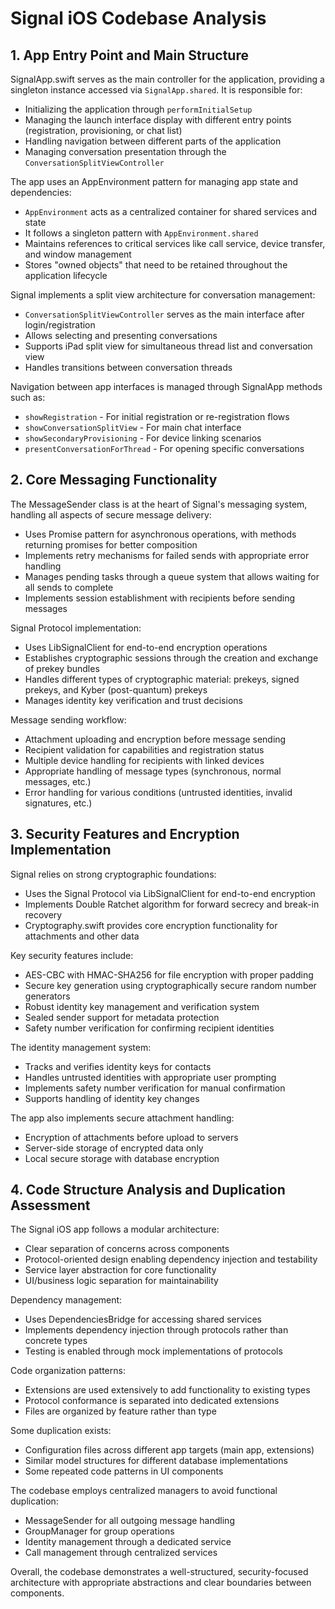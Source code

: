 # Signal iOS Codebase Analysis

## 1. App Entry Point and Main Structure

SignalApp.swift serves as the main controller for the application, providing a singleton instance accessed via `SignalApp.shared`. It is responsible for:

- Initializing the application through `performInitialSetup`
- Managing the launch interface display with different entry points (registration, provisioning, or chat list)
- Handling navigation between different parts of the application
- Managing conversation presentation through the `ConversationSplitViewController`

The app uses an AppEnvironment pattern for managing app state and dependencies:
- `AppEnvironment` acts as a centralized container for shared services and state
- It follows a singleton pattern with `AppEnvironment.shared`
- Maintains references to critical services like call service, device transfer, and window management
- Stores "owned objects" that need to be retained throughout the application lifecycle

Signal implements a split view architecture for conversation management:
- `ConversationSplitViewController` serves as the main interface after login/registration
- Allows selecting and presenting conversations
- Supports iPad split view for simultaneous thread list and conversation view
- Handles transitions between conversation threads

Navigation between app interfaces is managed through SignalApp methods such as:
- `showRegistration` - For initial registration or re-registration flows
- `showConversationSplitView` - For main chat interface
- `showSecondaryProvisioning` - For device linking scenarios
- `presentConversationForThread` - For opening specific conversations

## 2. Core Messaging Functionality

The MessageSender class is at the heart of Signal's messaging system, handling all aspects of secure message delivery:

- Uses Promise pattern for asynchronous operations, with methods returning promises for better composition
- Implements retry mechanisms for failed sends with appropriate error handling
- Manages pending tasks through a queue system that allows waiting for all sends to complete
- Implements session establishment with recipients before sending messages

Signal Protocol implementation:
- Uses LibSignalClient for end-to-end encryption operations
- Establishes cryptographic sessions through the creation and exchange of prekey bundles
- Handles different types of cryptographic material: prekeys, signed prekeys, and Kyber (post-quantum) prekeys
- Manages identity key verification and trust decisions

Message sending workflow:
- Attachment uploading and encryption before message sending
- Recipient validation for capabilities and registration status
- Multiple device handling for recipients with linked devices
- Appropriate handling of message types (synchronous, normal messages, etc.)
- Error handling for various conditions (untrusted identities, invalid signatures, etc.)

## 3. Security Features and Encryption Implementation

Signal relies on strong cryptographic foundations:
- Uses the Signal Protocol via LibSignalClient for end-to-end encryption
- Implements Double Ratchet algorithm for forward secrecy and break-in recovery
- Cryptography.swift provides core encryption functionality for attachments and other data

Key security features include:
- AES-CBC with HMAC-SHA256 for file encryption with proper padding
- Secure key generation using cryptographically secure random number generators
- Robust identity key management and verification system
- Sealed sender support for metadata protection
- Safety number verification for confirming recipient identities

The identity management system:
- Tracks and verifies identity keys for contacts
- Handles untrusted identities with appropriate user prompting
- Implements safety number verification for manual confirmation
- Supports handling of identity key changes

The app also implements secure attachment handling:
- Encryption of attachments before upload to servers
- Server-side storage of encrypted data only
- Local secure storage with database encryption

## 4. Code Structure Analysis and Duplication Assessment

The Signal iOS app follows a modular architecture:
- Clear separation of concerns across components
- Protocol-oriented design enabling dependency injection and testability
- Service layer abstraction for core functionality
- UI/business logic separation for maintainability

Dependency management:
- Uses DependenciesBridge for accessing shared services
- Implements dependency injection through protocols rather than concrete types
- Testing is enabled through mock implementations of protocols

Code organization patterns:
- Extensions are used extensively to add functionality to existing types
- Protocol conformance is separated into dedicated extensions
- Files are organized by feature rather than type

Some duplication exists:
- Configuration files across different app targets (main app, extensions)
- Similar model structures for different database implementations
- Some repeated code patterns in UI components

The codebase employs centralized managers to avoid functional duplication:
- MessageSender for all outgoing message handling
- GroupManager for group operations
- Identity management through a dedicated service
- Call management through centralized services

Overall, the codebase demonstrates a well-structured, security-focused architecture with appropriate abstractions and clear boundaries between components.